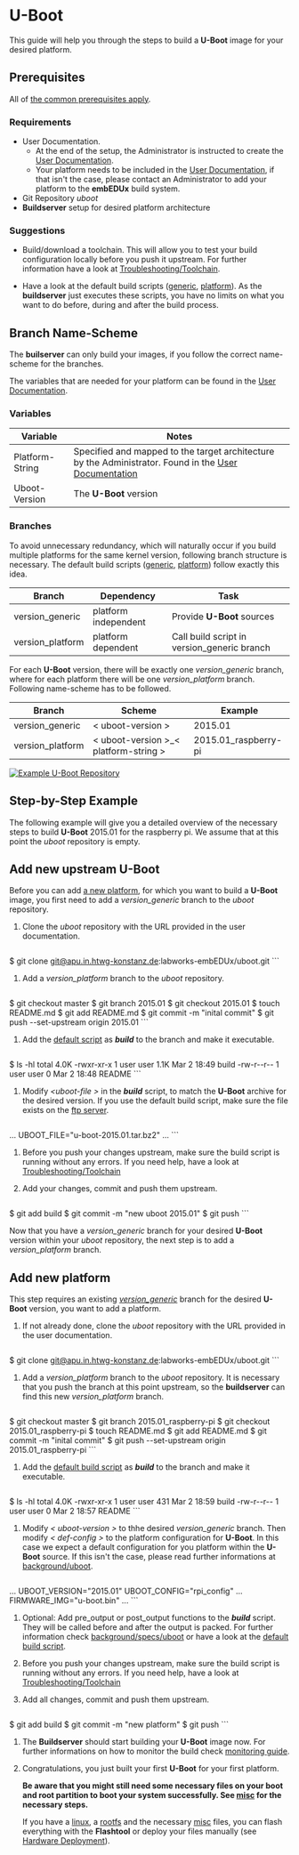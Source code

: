 # U-Boot
This guide will help you through the steps to build a **U-Boot** image for
your desired platform.

## Prerequisites
All of [the common prerequisites apply](usage.md#Prerequisites).

### Requirements
* User Documentation.
    * At the end of the setup, the Administrator is instructed to create the [User
    Documentation](../setup/post-install/user-documentation.md).
    * Your platform needs to be included in the [User
      Documentation](../setup/post-install/user-documentation.md), if that isn't
      the case, please contact an Administrator to add your platform to the
      **embEDUx** build system.
* Git Repository *uboot*
* **Buildserver** setup for desired platform architecture

### Suggestions
* Build/download a toolchain. This will allow you to test your build
  configuration locally before you push it upstream. For further information
  have a look at [Troubleshooting/Toolchain](../troubleshooting/local-testing.md).

* Have a look at the default build scripts
  ([generic](usage/uboot/default/generic_build),
  [platform](usage/uboot/default/platform_build)). As the **buildserver** just
  executes these scripts, you have no limits on what you want to do before,
  during and after the build process.

## Branch Name-Scheme
The **builserver** can only build your images, if you follow the correct
name-scheme for the branches.

The variables that are needed for your platform can be found in the [User
Documentation](../setup/post-install/user-documentation.md).

### Variables

Variable | Notes
--- | ---
Platform-String | Specified and mapped to the target architecture by the Administrator. Found in the [User Documentation](../setup/post-install/user-documentation.md)
Uboot-Version | The **U-Boot** version

### Branches
To avoid unnecessary redundancy, which will naturally occur if you build
multiple platforms for the same kernel version, following branch structure is
necessary. The default build scripts
([generic](usage/uboot/default/generic_build),
[platform](usage/uboot/default/platform_build)) follow exactly this idea.

Branch | Dependency | Task
--- | --- | ---
version\_generic | platform independent | Provide **U-Boot** sources
version\_platform | platform dependent | Call build script in version\_generic branch

For each **U-Boot** version, there will be exactly one *version\_generic* branch,
where for each platform there will be one *version\_platform* branch. Following
name-scheme has to be followed.

Branch | Scheme | Example
--- | --- | ---
version\_generic | < uboot-version \> | 2015.01
version\_platform | < uboot-version \>\_< platform-string \> |  2015.01\_raspberry-pi

[![Example U-Boot
Repository](usage/uboot/img/example_uboot_repository.png)](usage/uboot/img/example_uboot_repository.png)

## Step-by-Step Example
The following example will give you a detailed overview of the necessary steps
to build **U-Boot** 2015.01 for the raspberry pi. We assume that at this point the
*uboot* repository is empty.

## Add new upstream U-Boot
Before you can add [a new platform](#add-new-platform), for which you want to
build a **U-Boot** image, you first need to add a *version\_generic* branch to
the *uboot* repository.

1. Clone the *uboot* repository with the URL provided in the user documentation.

    ```
$ git clone git@apu.in.htwg-konstanz.de:labworks-embEDUx/uboot.git
    ```

1. Add a *version\_platform* branch to the *uboot* repository.
  
    ```
$ git checkout master
$ git branch 2015.01
$ git checkout 2015.01
$ touch README.md
$ git add README.md
$ git commit -m "inital commit"
$ git push --set-upstream origin 2015.01
    ```

1. Add the [default script](usage/uboot/default/generic_build) as ***build*** to the
   branch and make it executable.
   
    ```
$ ls -hl
total 4.0K
-rwxr-xr-x 1 user user 1.1K Mar  2 18:49 build
-rw-r--r-- 1 user user    0 Mar  2 18:48 README
    ```

1. Modify *<uboot-file \>* in the ***build*** script, to match the **U-Boot**
   archive for the desired version. If you use the default build script, make
   sure the file exists on the [ftp server](http://ftp.denx.de/pub/u-boot/).
   
    ```
...
UBOOT_FILE="u-boot-2015.01.tar.bz2"
...
    ```

1. Before you push your changes upstream, make sure the build script is running
   without any errors. If you need help, have a look at
   [Troubleshooting/Toolchain](../troubleshooting/local-testing.md)

1. Add your changes, commit and push them upstream.
   
    ```
$ git add build
$ git commit -m "new uboot 2015.01"
$ git push 
    ```

Now that you have a *version\_generic* branch for your desired **U-Boot**
version within your *uboot* repository, the next step is to add a
*version\_platform* branch.

## Add new platform
This step requires an existing [*version\_generic*](#add-new-upstream-u-boot) branch for
the desired **U-Boot** version, you want to add a platform.

1. If not already done, clone the *uboot* repository with the URL provided in
   the user documentation.
   
    ```
$ git clone git@apu.in.htwg-konstanz.de:labworks-embEDUx/uboot.git
    ```

1. Add a *version\_platform* branch to the *uboot* repository.  It is necessary
   that you push the branch at this point upstream, so the **buildserver** can
   find this new *version\_platform* branch.
   
    ```
$ git checkout master
$ git branch 2015.01_raspberry-pi
$ git checkout 2015.01_raspberry-pi
$ touch README.md
$ git add README.md
$ git commit -m "inital commit"
$ git push --set-upstream origin 2015.01_raspberry-pi
    ```

1. Add the [default build script](usage/uboot/default/platform_build) as
   ***build*** to the branch and make it executable. 
    
    ```
$ ls -hl
total 4.0K
-rwxr-xr-x 1 user user 431 Mar  2 18:59 build
-rw-r--r-- 1 user user   0 Mar  2 18:57 README
    ```

1. Modify *< uboot-version \>* to thhe desired *version\_generic* branch. Then
   modify *< def-config \>* to the platform configuration for **U-Boot**. In
   this case we expect a default configuration for you platform within the
   **U-Boot** source. If this isn't the case, please read further informations
   at [background/uboot](../background/specs/uboot.md).    
    ```
...
UBOOT_VERSION="2015.01"
UBOOT_CONFIG="rpi_config"
...
FIRMWARE_IMG="u-boot.bin"
...
    ```

1. Optional: Add pre\_output or post\_output functions to the ***build***
   script. They will be called before and after the output is packed. For
   further information check [background/specs/uboot](../background/specs/uboot.md) or have
   a look at the [default build script](usage/uboot/default/platform_build).

1. Before you push your changes upstream, make sure the build script is running
   without any errors. If you need help, have a look at
   [Troubleshooting/Toolchain](../troubleshooting/local-testing.md)

1. Add all changes, commit and push them upstream.
   
    ```
$ git add build
$ git commit -m "new platform"
$ git push
    ```

1. The **Buildserver** should start building your **U-Boot** image now. For
   further informations on how to monitor the build check [monitoring
   guide](common/build-monitoring.md).

1. Congratulations, you just built your first **U-Boot** for your first
   platform.
  
   **Be aware that you might still need some necessary files on your boot and
   root partition to boot your system successfully. See [misc](misc.md) for the
   necessary steps.**
   
   If you have a [linux](linux.md), a [rootfs](rootfs.md) and the
   necessary [misc](misc.md) files, you can flash everything with the
   **Flashtool** or deploy your files manually (see [Hardware
   Deployment](usage.md#hardware-deployment)).
